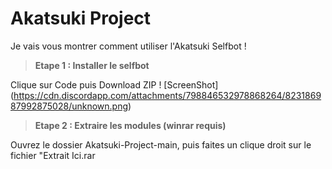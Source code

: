 # Akatsuki Project

Je vais vous montrer comment utiliser l'Akatsuki Selfbot !


> **Etape 1 : Installer le selfbot**

Clique sur Code puis Download ZIP
! [ScreenShot] (https://cdn.discordapp.com/attachments/798846532978868264/823186987992875028/unknown.png)

> **Etape 2 :  Extraire les modules (winrar requis)**

Ouvrez le dossier Akatsuki-Project-main, puis faites un clique droit sur le fichier "Extrait Ici.rar
